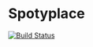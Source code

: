 # Spotyplace

[![Build Status](https://travis-ci.org/icehowler/ApiScanner.svg?branch=master)](https://travis-ci.org/icehowler/ApiScanner)
